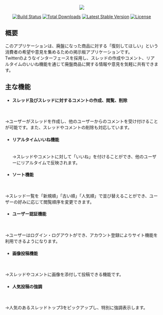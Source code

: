 <p align="center">
  <a href="https://skillicons.dev">
    <img src="https://skillicons.dev/icons?i=git,php,laravel,js,mysql," />
  </a>
</p>
<p align="center">
<a href="https://github.com/laravel/framework/actions"><img src="https://github.com/laravel/framework/workflows/tests/badge.svg" alt="Build Status"></a>
<a href="https://packagist.org/packages/laravel/framework"><img src="https://img.shields.io/packagist/dt/laravel/framework" alt="Total Downloads"></a>
<a href="https://packagist.org/packages/laravel/framework"><img src="https://img.shields.io/packagist/v/laravel/framework" alt="Latest Stable Version"></a>
<a href="https://packagist.org/packages/laravel/framework"><img src="https://img.shields.io/packagist/l/laravel/framework" alt="License"></a>
</p>

## 概要

このアプリケーションは、廃盤になった商品に対する「復刻してほしい」という消費者の希望や意見を集めるための掲示板アプリケーションです。<br>
Twitterのようなインターフェースを採用し、スレッドの作成やコメント、リアルタイムのいいね機能を通じて廃盤商品に関する情報や意見を気軽に共有できます。


## 主な機能

- <h4>スレッド及びスレッドに対するコメントの作成、閲覧、削除</h4><br>
→ユーザーがスレッドを作成し、他のユーザーからのコメントを受け付けることが可能です。また、スレッドやコメントの削除も対応しています。
- <h4>リアルタイムいいね機能</h4><br>
  →スレッドやコメントに対して「いいね」を付けることができ、他のユーザーにリアルタイムで反映されます。
- <h4>ソート機能</h4><br>
→スレッド一覧を「新規順」「古い順」「人気順」で並び替えることができ、ユーザーの好みに応じて閲覧順序を変更できます。
- <h4>ユーザー認証機能</h4><br>
→ユーザーはログイン・ログアウトができ、アカウント登録によりサイト機能を利用できるようになります。
- <h4>画像投稿機能</h4><br>
→スレッドやコメントに画像を添付して投稿できる機能です。
- <h4>人気投稿の強調</h4><br>
→人気のあるスレッドトップ3をピックアップし、特別に強調表示します。
  


